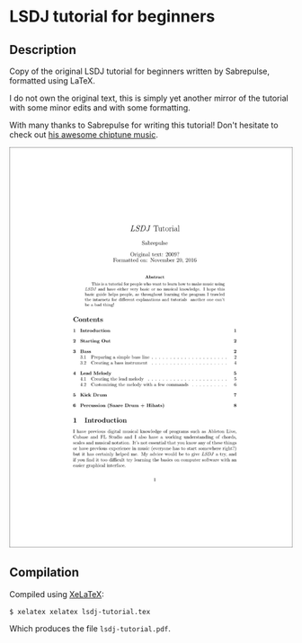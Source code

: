 # LSDJ tutorial for beginners

## Description

Copy of the original LSDJ tutorial for beginners written by Sabrepulse, formatted using LaTeX.

I do not own the original text, this is simply yet another mirror of the tutorial with some minor edits and with some formatting.

With many thanks to Sabrepulse for writing this tutorial! Don't hesitate to check out [his awesome chiptune music](http://sabrepulse.bandcamp.com/).

![First page](firstpage.png)

## Compilation

Compiled using [XeLaTeX](http://xetex.sourceforge.net/):
~~~
$ xelatex xelatex lsdj-tutorial.tex
~~~

Which produces the file `lsdj-tutorial.pdf`.
